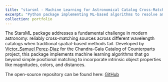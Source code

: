 ```yaml
---
title: "starsml - Machine Learning for Astronomical Catalog Cross-Matching"
excerpt: "Python package implementing ML-based algorithms to resolve ambiguous cross-matches between X-ray and optical astronomical catalogs<br/><img src='/images/code_screenshot.png'>"
collection: portfolio
---
```


The StarsML package addresses a fundamental challenge in modern astronomy: reliably cross-matching sources across different wavelength catalogs when traditional spatial-based methods fail. Developed by [Victor_Samuel Perez-Diaz](https://github.com/samuelperezdi) for the Chandra-Gaia Catalog of Counterparts project, this package implements machine learning algorithms that go beyond simple positional matching to incorporate intrinsic object properties like magnitudes, colors, and distances.

The open-source repository can be found here: [GitHub]([https://github.com/lee-group-cmu/tsi](https://github.com/samuelperezdi/starsml))
